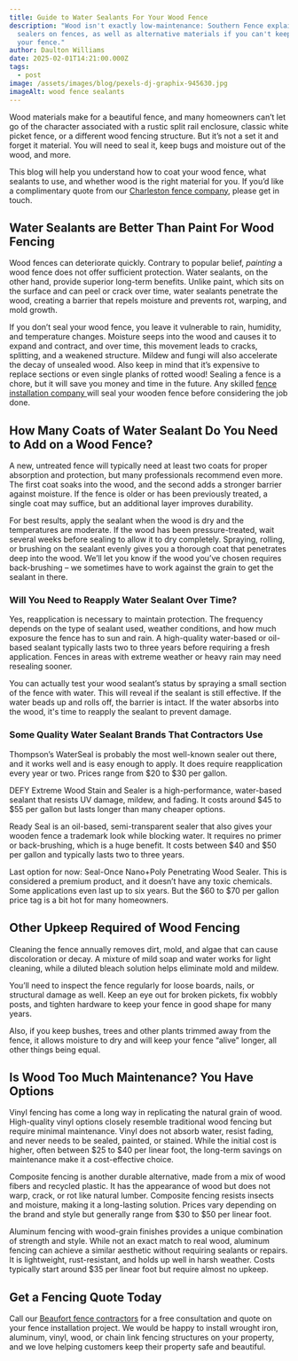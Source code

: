 ```yaml
---
title: Guide to Water Sealants For Your Wood Fence
description: "Wood isn't exactly low-maintenance: Southern Fence explains wood
  sealers on fences, as well as alternative materials if you can't keep up with
  your fence."
author: Daulton Williams
date: 2025-02-01T14:21:00.000Z
tags:
  - post
image: /assets/images/blog/pexels-dj-graphix-945630.jpg
imageAlt: wood fence sealants
---
```

Wood materials make for a beautiful fence, and many homeowners can’t let go of the character associated with a rustic split rail enclosure, classic white picket fence, or a different wood fencing structure. But it’s not a set it and forget it material. You will need to seal it, keep bugs and moisture out of the wood, and more.

This blog will help you understand how to coat your wood fence, what sealants to use, and whether wood is the right material for you. If you’d like a complimentary quote from our [Charleston fence company](https://southern-fence.com/charleston/), please get in touch.

## **Water Sealants are Better Than Paint For Wood Fencing**

Wood fences can deteriorate quickly. Contrary to popular belief, *painting* a wood fence does not offer sufficient protection. Water sealants, on the other hand, provide superior long-term benefits. Unlike paint, which sits on the surface and can peel or crack over time, water sealants penetrate the wood, creating a barrier that repels moisture and prevents rot, warping, and mold growth.

If you don’t seal your wood fence, you leave it vulnerable to rain, humidity, and temperature changes. Moisture seeps into the wood and causes it to expand and contract, and over time, this movement leads to cracks, splitting, and a weakened structure. Mildew and fungi will also accelerate the decay of unsealed wood. Also keep in mind that it’s expensive to replace sections or even single planks of rotted wood! Sealing a fence is a chore, but it will save you money and time in the future. Any skilled [fence installation company ](https://southern-fence.com/summerville-fence-company/)will seal your wooden fence before considering the job done.

## **How Many Coats of Water Sealant Do You Need to Add on a Wood Fence?**

A new, untreated fence will typically need at least two coats for proper absorption and protection, but many professionals recommend even more. The first coat soaks into the wood, and the second adds a stronger barrier against moisture. If the fence is older or has been previously treated, a single coat may suffice, but an additional layer improves durability.

For best results, apply the sealant when the wood is dry and the temperatures are moderate. If the wood has been pressure-treated, wait several weeks before sealing to allow it to dry completely. Spraying, rolling, or brushing on the sealant evenly gives you a thorough coat that penetrates deep into the wood. We’ll let you know if the wood you’ve chosen requires back-brushing – we sometimes have to work against the grain to get the sealant in there.

### **Will You Need to Reapply Water Sealant Over Time?**

Yes, reapplication is necessary to maintain protection. The frequency depends on the type of sealant used, weather conditions, and how much exposure the fence has to sun and rain. A high-quality water-based or oil-based sealant typically lasts two to three years before requiring a fresh application. Fences in areas with extreme weather or heavy rain may need resealing sooner.

You can actually test your wood sealant’s status by spraying a small section of the fence with water. This will reveal if the sealant is still effective. If the water beads up and rolls off, the barrier is intact. If the water absorbs into the wood, it's time to reapply the sealant to prevent damage.

### **Some Quality Water Sealant Brands That Contractors Use**

Thompson’s WaterSeal is probably the most well-known sealer out there, and it works well and is easy enough to apply. It does require reapplication every year or two. Prices range from $20 to $30 per gallon.

DEFY Extreme Wood Stain and Sealer is a high-performance, water-based sealant that resists UV damage, mildew, and fading. It costs around $45 to $55 per gallon but lasts longer than many cheaper options.

Ready Seal is an oil-based, semi-transparent sealer that also gives your wooden fence a trademark look while blocking water. It requires no primer or back-brushing, which is a huge benefit. It costs between $40 and $50 per gallon and typically lasts two to three years.

Last option for now: Seal-Once Nano+Poly Penetrating Wood Sealer. This is considered a premium product, and it doesn’t have any toxic chemicals. Some applications even last up to six years. But the $60 to $70 per gallon price tag is a bit hot for many homeowners.

## **Other Upkeep Required of Wood Fencing**

Cleaning the fence annually removes dirt, mold, and algae that can cause discoloration or decay. A mixture of mild soap and water works for light cleaning, while a diluted bleach solution helps eliminate mold and mildew.

You’ll need to inspect the fence regularly for loose boards, nails, or structural damage as well. Keep an eye out for broken pickets, fix wobbly posts, and tighten hardware to keep your fence in good shape for many years.

Also, if you keep bushes, trees and other plants trimmed away from the fence, it allows moisture to dry and will keep your fence “alive” longer, all other things being equal.

## **Is Wood Too Much Maintenance? You Have Options**

Vinyl fencing has come a long way in replicating the natural grain of wood. High-quality vinyl options closely resemble traditional wood fencing but require minimal maintenance. Vinyl does not absorb water, resist fading, and never needs to be sealed, painted, or stained. While the initial cost is higher, often between $25 to $40 per linear foot, the long-term savings on maintenance make it a cost-effective choice.

Composite fencing is another durable alternative, made from a mix of wood fibers and recycled plastic. It has the appearance of wood but does not warp, crack, or rot like natural lumber. Composite fencing resists insects and moisture, making it a long-lasting solution. Prices vary depending on the brand and style but generally range from $30 to $50 per linear foot.

Aluminum fencing with wood-grain finishes provides a unique combination of strength and style. While not an exact match to real wood, aluminum fencing can achieve a similar aesthetic without requiring sealants or repairs. It is lightweight, rust-resistant, and holds up well in harsh weather. Costs typically start around $35 per linear foot but require almost no upkeep.

## **Get a Fencing Quote Today**

Call our [Beaufort fence contractors](http://southern-fence.com/) for a free consultation and quote on your fence installation project. We would be happy to install wrought iron, aluminum, vinyl, wood, or chain link fencing structures on your property, and we love helping customers keep their property safe and beautiful.
